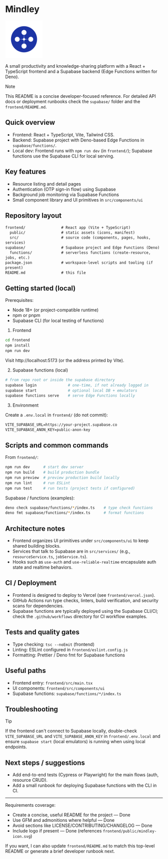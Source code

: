 # Mindley

<img src="frontend/public/mindley-icon.svg" alt="Mindley logo" width="120" style="height:auto;" />

A small productivity and knowledge-sharing platform with a React + TypeScript frontend and a Supabase backend (Edge Functions written for Deno).

> [!NOTE]
> This README is a concise developer-focused reference. For detailed API docs or deployment runbooks check the `supabase/` folder and the `frontend/README.md`.

## Quick overview

- Frontend: React + TypeScript, Vite, Tailwind CSS.
- Backend: Supabase project with Deno-based Edge Functions in `supabase/functions/`.
- Local dev: Frontend runs with `npm run dev` (in `frontend/`); Supabase functions use the Supabase CLI for local serving.

## Key features

- Resource listing and detail pages
- Authentication (OTP sign-in flow) using Supabase
- Background job monitoring via Supabase Functions
- Small component library and UI primitives in `src/components/ui`

## Repository layout

```
frontend/                # React app (Vite + TypeScript)
  public/                # static assets (icons, manifest)
  src/                   # source code (components, pages, hooks, services)
supabase/                # Supabase project and Edge Functions (Deno)
  functions/             # serverless functions (create-resource, jobs, etc.)
package.json             # workspace-level scripts and tooling (if present)
README.md                # this file
```

## Getting started (local)

Prerequisites:

- Node 18+ (or project-compatible runtime)
- npm or pnpm
- Supabase CLI (for local testing of functions)

1. Frontend

```bash
cd frontend
npm install
npm run dev
```

Visit http://localhost:5173 (or the address printed by Vite).

2. Supabase functions (local)

```bash
# from repo root or inside the supabase directory
supabase login              # one-time, if not already logged in
supabase start              # optional local DB + emulators
supabase functions serve    # serve Edge Functions locally
```

3. Environment

Create a `.env.local` in `frontend/` (do not commit):

```env
VITE_SUPABASE_URL=https://your-project.supabase.co
VITE_SUPABASE_ANON_KEY=public-anon-key
```

## Scripts and common commands

From `frontend/`:

```bash
npm run dev      # start dev server
npm run build    # build production bundle
npm run preview  # preview production build locally
npm run lint     # run ESLint
npm run test     # run tests (project tests if configured)
```

Supabase / functions (examples):

```bash
deno check supabase/functions/*/index.ts    # type check functions
deno fmt supabase/functions/*/index.ts      # format functions
```

## Architecture notes

- Frontend organizes UI primitives under `src/components/ui` to keep shared building blocks.
- Services that talk to Supabase are in `src/services/` (e.g., `resourceService.ts`, `jobService.ts`).
- Hooks such as `use-auth` and `use-reliable-realtime` encapsulate auth state and realtime behaviors.

## CI / Deployment

- Frontend is designed to deploy to Vercel (see `frontend/vercel.json`).
- GitHub Actions run type checks, linters, build verification, and security scans for dependencies.
- Supabase functions are typically deployed using the Supabase CLI/CI; check the `.github/workflows` directory for CI workflow examples.

## Tests and quality gates

- Type checking: `tsc --noEmit` (frontend)
- Linting: ESLint configured in `frontend/eslint.config.js`
- Formatting: Prettier / Deno fmt for Supabase functions

## Useful paths

- Frontend entry: `frontend/src/main.tsx`
- UI components: `frontend/src/components/ui`
- Supabase functions: `supabase/functions/*/index.ts`

## Troubleshooting

> [!TIP]
> If the frontend can't connect to Supabase locally, double-check `VITE_SUPABASE_URL` and `VITE_SUPABASE_ANON_KEY` in `frontend/.env.local` and ensure `supabase start` (local emulators) is running when using local endpoints.

## Next steps / suggestions

- Add end-to-end tests (Cypress or Playwright) for the main flows (auth, resource CRUD).
- Add a small runbook for deploying Supabase functions with the CLI in CI.

---

Requirements coverage:

- Create a concise, useful README for the project — Done
- Use GFM and admonitions where helpful — Done
- Avoid sections like LICENSE/CONTRIBUTING/CHANGELOG — Done
- Include logo if present — Done (references `frontend/public/mindley-icon.svg`)

If you want, I can also update `frontend/README.md` to match this top-level README or generate a brief developer runbook next.
